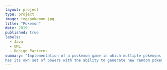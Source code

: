 ```yaml
---
layout: project
type: project
image: img/pokemon.jpg
title: "Pokemon"
date: 2019
published: true
labels:
  - Java
  - UML
  - Design Patterns
summary: "Implementation of a pockemon game in which multiple pokemons are defined and each
has its own set of powers with the ability to generate new random pokemons."
---
```





